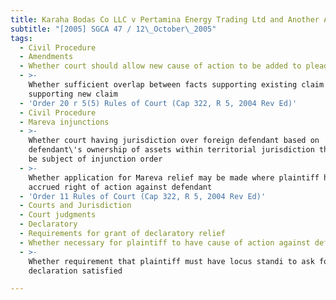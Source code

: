 ```yaml
---
title: Karaha Bodas Co LLC v Pertamina Energy Trading Ltd and Another Appeal
subtitle: "[2005] SGCA 47 / 12\_October\_2005"
tags:
  - Civil Procedure
  - Amendments
  - Whether court should allow new cause of action to be added to pleading
  - >-
    Whether sufficient overlap between facts supporting existing claim and those
    supporting new claim
  - 'Order 20 r 5(5) Rules of Court (Cap 322, R 5, 2004 Rev Ed)'
  - Civil Procedure
  - Mareva injunctions
  - >-
    Whether court having jurisdiction over foreign defendant based on
    defendant\'s ownership of assets within territorial jurisdiction that could
    be subject of injunction order
  - >-
    Whether application for Mareva relief may be made where plaintiff having no
    accrued right of action against defendant
  - 'Order 11 Rules of Court (Cap 322, R 5, 2004 Rev Ed)'
  - Courts and Jurisdiction
  - Court judgments
  - Declaratory
  - Requirements for grant of declaratory relief
  - Whether necessary for plaintiff to have cause of action against defendant
  - >-
    Whether requirement that plaintiff must have locus standi to ask for
    declaration satisfied

---
```


